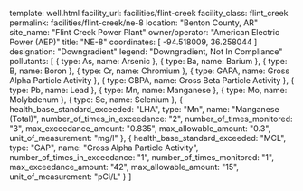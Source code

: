 template: well.html
facility_url: facilities/flint-creek
facility_class: flint_creek
permalink: facilities/flint-creek/ne-8
location: "Benton County, AR"
site_name: "Flint Creek Power Plant"
owner/operator: "American Electric Power (AEP)"
title: "NE-8"
coordinates: [
  -94.518009,
  36.258044
]
designation: "Downgradient"
legend: "Downgradient, Not In Compliance"
pollutants: [
  {
    type: As,
    name: Arsenic
  },
  {
    type: Ba,
    name: Barium
  },
  {
    type: B,
    name: Boron
  },
  {
    type: Cr,
    name: Chromium
  },
  {
    type: GAPA,
    name: Gross Alpha Particle Activity
  },
  {
    type: GBPA,
    name: Gross Beta Particle Activity
  },
  {
    type: Pb,
    name: Lead
  },
  {
    type: Mn,
    name: Manganese
  },
  {
    type: Mo,
    name: Molybdenum
  },
  {
    type: Se,
    name: Selenium
  },
  {
  health_base_standard_exceeded: "LHA",
  type: "Mn",
  name: "Manganese (Total)",
  number_of_times_in_exceedance: "2",
  number_of_times_monitored: "3",
  max_exceedance_amount: "0.835",
  max_allowable_amount: "0.3",
  unit_of_measurement: "mg/l"
  },
  {
  health_base_standard_exceeded: "MCL",
  type: "GAP",
  name: "Gross Alpha Particle Activity",
  number_of_times_in_exceedance: "1",
  number_of_times_monitored: "1",
  max_exceedance_amount: "42",
  max_allowable_amount: "15",
  unit_of_measurement: "pCi/L"
  }
]

